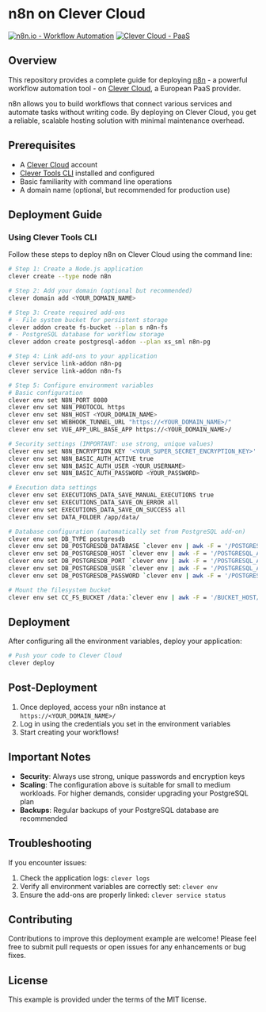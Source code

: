 # n8n on Clever Cloud

[![n8n.io - Workflow Automation](https://img.shields.io/badge/n8n.io-Workflow%20Automation-blue)](https://n8n.io)
[![Clever Cloud - PaaS](https://img.shields.io/badge/Clever%20Cloud-PaaS-orange)](https://clever-cloud.com)

## Overview

This repository provides a complete guide for deploying [n8n](https://n8n.io/) - a powerful workflow automation tool - on [Clever Cloud](https://clever-cloud.com), a European PaaS provider.

n8n allows you to build workflows that connect various services and automate tasks without writing code. By deploying on Clever Cloud, you get a reliable, scalable hosting solution with minimal maintenance overhead.

## Prerequisites

- A [Clever Cloud](https://www.clever-cloud.com/) account
- [Clever Tools CLI](https://github.com/CleverCloud/clever-tools) installed and configured
- Basic familiarity with command line operations
- A domain name (optional, but recommended for production use)

## Deployment Guide

### Using Clever Tools CLI

Follow these steps to deploy n8n on Clever Cloud using the command line:

```bash
# Step 1: Create a Node.js application
clever create --type node n8n

# Step 2: Add your domain (optional but recommended)
clever domain add <YOUR_DOMAIN_NAME>

# Step 3: Create required add-ons
# - File system bucket for persistent storage
clever addon create fs-bucket --plan s n8n-fs
# - PostgreSQL database for workflow storage
clever addon create postgresql-addon --plan xs_sml n8n-pg

# Step 4: Link add-ons to your application
clever service link-addon n8n-pg
clever service link-addon n8n-fs

# Step 5: Configure environment variables
# Basic configuration
clever env set N8N_PORT 8080
clever env set N8N_PROTOCOL https
clever env set N8N_HOST <YOUR_DOMAIN_NAME>
clever env set WEBHOOK_TUNNEL_URL "https://<YOUR_DOMAIN_NAME>/"
clever env set VUE_APP_URL_BASE_APP https://<YOUR_DOMAIN_NAME>/

# Security settings (IMPORTANT: use strong, unique values)
clever env set N8N_ENCRYPTION_KEY '<YOUR_SUPER_SECRET_ENCRYPTION_KEY>'
clever env set N8N_BASIC_AUTH_ACTIVE true
clever env set N8N_BASIC_AUTH_USER <YOUR_USERNAME>
clever env set N8N_BASIC_AUTH_PASSWORD <YOUR_PASSWORD>

# Execution data settings
clever env set EXECUTIONS_DATA_SAVE_MANUAL_EXECUTIONS true
clever env set EXECUTIONS_DATA_SAVE_ON_ERROR all
clever env set EXECUTIONS_DATA_SAVE_ON_SUCCESS all
clever env set DATA_FOLDER /app/data/

# Database configuration (automatically set from PostgreSQL add-on)
clever env set DB_TYPE postgresdb
clever env set DB_POSTGRESDB_DATABASE `clever env | awk -F = '/POSTGRESQL_ADDON_DB/ { gsub(/"/, "", $2); print $2}'`
clever env set DB_POSTGRESDB_HOST `clever env | awk -F = '/POSTGRESQL_ADDON_HOST/ { gsub(/"/, "", $2); print $2}'`
clever env set DB_POSTGRESDB_PORT `clever env | awk -F = '/POSTGRESQL_ADDON_PORT/ { gsub(/"/, "", $2); print $2}'`
clever env set DB_POSTGRESDB_USER `clever env | awk -F = '/POSTGRESQL_ADDON_USER/ { gsub(/"/, "", $2); print $2}'`
clever env set DB_POSTGRESDB_PASSWORD `clever env | awk -F = '/POSTGRESQL_ADDON_PASSWORD/ { gsub(/"/, "", $2); print $2}'`

# Mount the filesystem bucket
clever env set CC_FS_BUCKET /data:`clever env | awk -F = '/BUCKET_HOST/ { gsub(/"/, "", $2); print $2}'`
```

## Deployment

After configuring all the environment variables, deploy your application:

```bash
# Push your code to Clever Cloud
clever deploy
```

## Post-Deployment

1. Once deployed, access your n8n instance at `https://<YOUR_DOMAIN_NAME>/`
2. Log in using the credentials you set in the environment variables
3. Start creating your workflows!

## Important Notes

- **Security**: Always use strong, unique passwords and encryption keys
- **Scaling**: The configuration above is suitable for small to medium workloads. For higher demands, consider upgrading your PostgreSQL plan
- **Backups**: Regular backups of your PostgreSQL database are recommended

## Troubleshooting

If you encounter issues:

1. Check the application logs: `clever logs`
2. Verify all environment variables are correctly set: `clever env`
3. Ensure the add-ons are properly linked: `clever service status`

## Contributing

Contributions to improve this deployment example are welcome! Please feel free to submit pull requests or open issues for any enhancements or bug fixes.

## License

This example is provided under the terms of the MIT license.